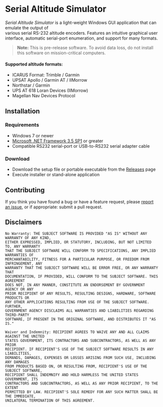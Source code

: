 # Serial Altitude Simulator


*Serial Altitude Simulator* is a light-weight Windows GUI application that can emulate the output of  
various serial RS-232 altitude encoders. Features an intuitive graphical user
interface, automatic serial-port enumeration, and support for many formats.

> **Note:**
> This is pre-release software. To avoid data loss, do not install this software on mission-critical computers.


#### Supported altitude formats:
- ICARUS Format: Trimble / Garmin
- UPSAT Apollo / Garmin AT / IIMorrow
- Northstar / Garmin
- UPS AT 618 Loran Devices (IIMorrow)
- Magellan Nav Devices Protocol


## Installation

### Requirements
- Windows 7 or newer
- [Microsoft .NET Framework 3.5 SP1](https://www.microsoft.com/en-us/download/details.aspx?id=25150) or greater
- Compatible RS232 serial-port or USB-to-RS232 serial adapter cable

### Download
- Download the setup file or portable executable from the [Releases](https://github.com/estl/Serial-Altitude-Simulator/Releases) page
- Execute installer or stand-alone application

## Contributing

If you think you have found a bug or have a feature request, please [report an issue](https://github.com/estl/Serial-Altitude-Simulator/issues?state=open), or if appropriate: submit a pull request.


## Disclaimers

	No Warranty: THE SUBJECT SOFTWARE IS PROVIDED "AS IS" WITHOUT ANY WARRANTY OF ANY KIND,
	EITHER EXPRESSED, IMPLIED, OR STATUTORY, INCLUDING, BUT NOT LIMITED TO, ANY WARRANTY
	THAT THE SUBJECT SOFTWARE WILL CONFORM TO SPECIFICATIONS, ANY IMPLIED WARRANTIES OF
	MERCHANTABILITY, FITNESS FOR A PARTICULAR PURPOSE, OR FREEDOM FROM INFRINGEMENT, ANY
	WARRANTY THAT THE SUBJECT SOFTWARE WILL BE ERROR FREE, OR ANY WARRANTY THAT
	DOCUMENTATION, IF PROVIDED, WILL CONFORM TO THE SUBJECT SOFTWARE. THIS AGREEMENT
	DOES NOT, IN ANY MANNER, CONSTITUTE AN ENDORSEMENT BY GOVERNMENT AGENCY OR ANY
	PRIOR RECIPIENT OF ANY RESULTS, RESULTING DESIGNS, HARDWARE, SOFTWARE PRODUCTS OR
	ANY OTHER APPLICATIONS RESULTING FROM USE OF THE SUBJECT SOFTWARE. FURTHER,
	GOVERNMENT AGENCY DISCLAIMS ALL WARRANTIES AND LIABILITIES REGARDING THIRD-PARTY
	SOFTWARE, IF PRESENT IN THE ORIGINAL SOFTWARE, AND DISTRIBUTES IT "AS IS."

	Waiver and Indemnity: RECIPIENT AGREES TO WAIVE ANY AND ALL CLAIMS AGAINST THE UNITED
	STATES GOVERNMENT, ITS CONTRACTORS AND SUBCONTRACTORS, AS WELL AS ANY PRIOR
	RECIPIENT. IF RECIPIENT'S USE OF THE SUBJECT SOFTWARE RESULTS IN ANY LIABILITIES,
	DEMANDS, DAMAGES, EXPENSES OR LOSSES ARISING FROM SUCH USE, INCLUDING ANY DAMAGES
	FROM PRODUCTS BASED ON, OR RESULTING FROM, RECIPIENT'S USE OF THE SUBJECT SOFTWARE,
	RECIPIENT SHALL INDEMNIFY AND HOLD HARMLESS THE UNITED STATES GOVERNMENT, ITS
	CONTRACTORS AND SUBCONTRACTORS, AS WELL AS ANY PRIOR RECIPIENT, TO THE EXTENT
	PERMITTED BY LAW. RECIPIENT'S SOLE REMEDY FOR ANY SUCH MATTER SHALL BE THE IMMEDIATE,
	UNILATERAL TERMINATION OF THIS AGREEMENT.

